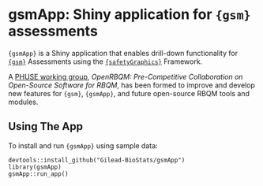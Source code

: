 # gsmApp: Shiny application for `{gsm}` assessments

`{gsmApp}` is a Shiny application that enables drill-down functionality for [`{gsm}`](https://github.com/Gilead-BioStats/gsm) Assessments using the [`{safetyGraphics}`](https://github.com/SafetyGraphics/safetyGraphics) Framework.


A [PHUSE working group](https://advance.phuse.global/display/WEL/OpenRBQM%3A+Pre-Competitive+Collaboration+on+Open-Source+Software+for+RBQM), *OpenRBQM: Pre-Competitive Collaboration on Open-Source Software for RBQM*, has been formed to improve and develop new features for `{gsm}`, `{gsmApp}`, and future open-source RBQM tools and modules.

## Using The App

To install and run `{gsmApp}` using sample data:

```
devtools::install_github("Gilead-BioStats/gsmApp")
library(gsmApp)
gsmApp::run_app()
```
